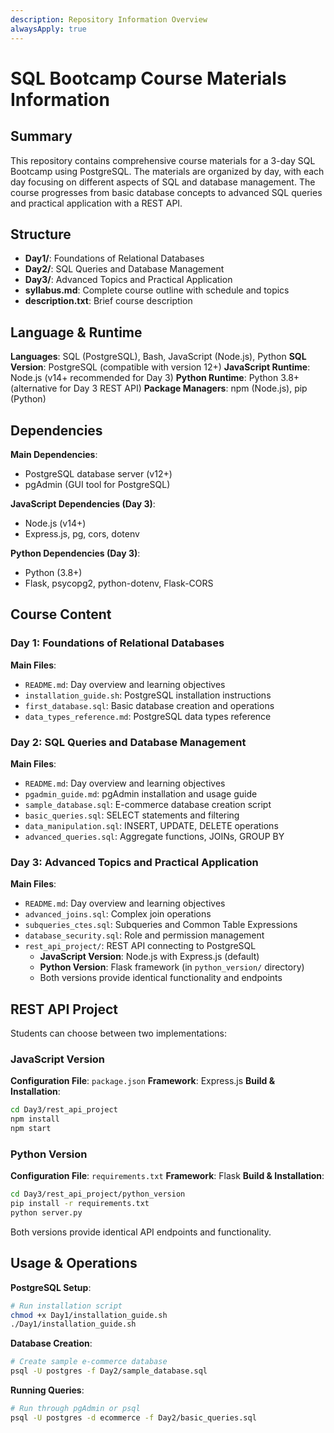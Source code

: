 ```yaml
---
description: Repository Information Overview
alwaysApply: true
---
```


# SQL Bootcamp Course Materials Information

## Summary
This repository contains comprehensive course materials for a 3-day SQL Bootcamp using PostgreSQL. The materials are organized by day, with each day focusing on different aspects of SQL and database management. The course progresses from basic database concepts to advanced SQL queries and practical application with a REST API.

## Structure
- **Day1/**: Foundations of Relational Databases
- **Day2/**: SQL Queries and Database Management
- **Day3/**: Advanced Topics and Practical Application
- **syllabus.md**: Complete course outline with schedule and topics
- **description.txt**: Brief course description

## Language & Runtime
**Languages**: SQL (PostgreSQL), Bash, JavaScript (Node.js), Python
**SQL Version**: PostgreSQL (compatible with version 12+)
**JavaScript Runtime**: Node.js (v14+ recommended for Day 3)
**Python Runtime**: Python 3.8+ (alternative for Day 3 REST API)
**Package Managers**: npm (Node.js), pip (Python)

## Dependencies
**Main Dependencies**:
- PostgreSQL database server (v12+)
- pgAdmin (GUI tool for PostgreSQL)

**JavaScript Dependencies (Day 3)**:
- Node.js (v14+)
- Express.js, pg, cors, dotenv

**Python Dependencies (Day 3)**:
- Python (3.8+)
- Flask, psycopg2, python-dotenv, Flask-CORS

## Course Content

### Day 1: Foundations of Relational Databases
**Main Files**:
- `README.md`: Day overview and learning objectives
- `installation_guide.sh`: PostgreSQL installation instructions
- `first_database.sql`: Basic database creation and operations
- `data_types_reference.md`: PostgreSQL data types reference

### Day 2: SQL Queries and Database Management
**Main Files**:
- `README.md`: Day overview and learning objectives
- `pgadmin_guide.md`: pgAdmin installation and usage guide
- `sample_database.sql`: E-commerce database creation script
- `basic_queries.sql`: SELECT statements and filtering
- `data_manipulation.sql`: INSERT, UPDATE, DELETE operations
- `advanced_queries.sql`: Aggregate functions, JOINs, GROUP BY

### Day 3: Advanced Topics and Practical Application
**Main Files**:
- `README.md`: Day overview and learning objectives
- `advanced_joins.sql`: Complex join operations
- `subqueries_ctes.sql`: Subqueries and Common Table Expressions
- `database_security.sql`: Role and permission management
- `rest_api_project/`: REST API connecting to PostgreSQL
  - **JavaScript Version**: Node.js with Express.js (default)
  - **Python Version**: Flask framework (in `python_version/` directory)
  - Both versions provide identical functionality and endpoints

## REST API Project
Students can choose between two implementations:

### JavaScript Version
**Configuration File**: `package.json`
**Framework**: Express.js
**Build & Installation**:
```bash
cd Day3/rest_api_project
npm install
npm start
```

### Python Version
**Configuration File**: `requirements.txt`
**Framework**: Flask
**Build & Installation**:
```bash
cd Day3/rest_api_project/python_version
pip install -r requirements.txt
python server.py
```

Both versions provide identical API endpoints and functionality.

## Usage & Operations
**PostgreSQL Setup**:
```bash
# Run installation script
chmod +x Day1/installation_guide.sh
./Day1/installation_guide.sh
```

**Database Creation**:
```bash
# Create sample e-commerce database
psql -U postgres -f Day2/sample_database.sql
```

**Running Queries**:
```bash
# Run through pgAdmin or psql
psql -U postgres -d ecommerce -f Day2/basic_queries.sql
```